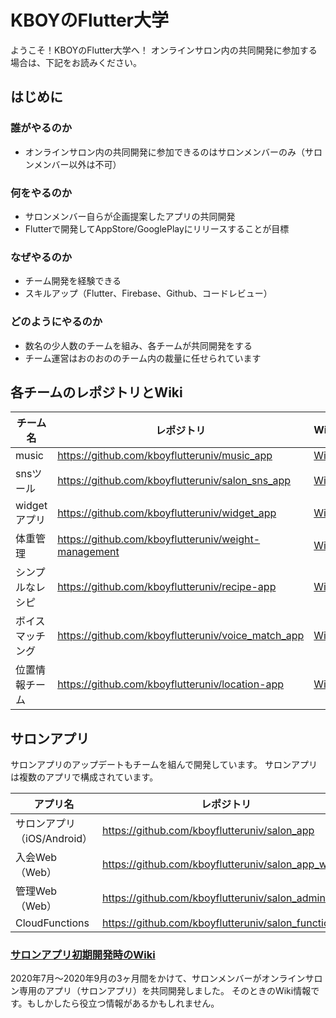 # KBOYのFlutter大学

ようこそ！KBOYのFlutter大学へ！
オンラインサロン内の共同開発に参加する場合は、下記をお読みください。

## はじめに

### 誰がやるのか

- オンラインサロン内の共同開発に参加できるのはサロンメンバーのみ（サロンメンバー以外は不可）

### 何をやるのか

- サロンメンバー自らが企画提案したアプリの共同開発
- Flutterで開発してAppStore/GooglePlayにリリースすることが目標

### なぜやるのか

- チーム開発を経験できる
- スキルアップ（Flutter、Firebase、Github、コードレビュー）

### どのようにやるのか

- 数名の少人数のチームを組み、各チームが共同開発をする
- チーム運営はおのおののチーム内の裁量に任せられています

## 各チームのレポジトリとWiki

チーム名|レポジトリ|Wiki
--|--|--
music|https://github.com/kboyflutteruniv/music_app|[Wiki](./joint_dev/music_app/README.md)
snsツール|https://github.com/kboyflutteruniv/salon_sns_app|[Wiki](./joint_dev/salon_sns_app/README.md)
widgetアプリ|https://github.com/kboyflutteruniv/widget_app|[Wiki](./joint_dev/widget_app/README.md)
体重管理|https://github.com/kboyflutteruniv/weight-management|[Wiki](./joint_dev/weight-management/README.md)
シンプルなレシピ|https://github.com/kboyflutteruniv/recipe-app|[Wiki](./joint_dev/recipe-app/README.md)
ボイスマッチング|https://github.com/kboyflutteruniv/voice_match_app|[Wiki](./joint_dev/voice_match_app/README.md)
位置情報チーム|https://github.com/kboyflutteruniv/location-app|[Wiki](./joint_dev/location-app/README.md)

## サロンアプリ

サロンアプリのアップデートもチームを組んで開発しています。
サロンアプリは複数のアプリで構成されています。

アプリ名|レポジトリ|Wiki
--|--|--
サロンアプリ（iOS/Android）|https://github.com/kboyflutteruniv/salon_app|[Wiki](./joint_dev/salon_app/README.md)
入会Web（Web）|https://github.com/kboyflutteruniv/salon_app_web|[Wiki](./joint_dev/salon_app_web/README.md)
管理Web（Web）|https://github.com/kboyflutteruniv/salon_admin_web|[Wiki](./joint_dev/salon_admin_web/README.md)
CloudFunctions|https://github.com/kboyflutteruniv/salon_functions|[Wiki](./joint_dev/salon_functions/README.md)


### [サロンアプリ初期開発時のWiki](./salon_app/README.md)

2020年7月〜2020年9月の3ヶ月間をかけて、サロンメンバーがオンラインサロン専用のアプリ（サロンアプリ）を共同開発しました。
そのときのWiki情報です。もしかしたら役立つ情報があるかもしれません。
